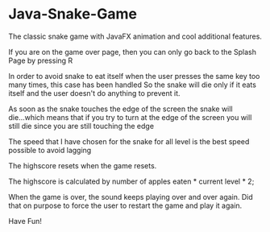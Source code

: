 # Java-Snake-Game
The classic snake game with JavaFX animation and cool additional features.

If you are on the game over page, then you can only go back to the Splash Page by pressing R

In order to avoid snake to eat itself when the user presses the same key too many times, this case has been handled
So the snake will die only if it eats itself and the user doesn't do anything to prevent it.

As soon as the snake touches the edge of the screen the snake will die...which means that
if you try to turn at the edge of the screen you will still die since you are still touching
the edge

The speed that I have chosen for the snake for all level is the best speed possible
to avoid lagging

The highscore resets when the game resets.

The highscore is calculated by number of apples eaten * current level * 2;

When the game is over, the sound keeps playing over and over again. Did that on purpose to force the user to restart the game and
play it again.

Have Fun!
